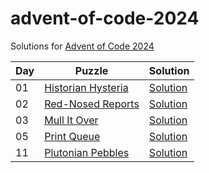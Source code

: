 # advent-of-code-2024

Solutions for [Advent of Code 2024](https://adventofcode.com/2024)

| Day | Puzzle                                                    | Solution                             |
|-----|-----------------------------------------------------------|--------------------------------------|
| 01  | [Historian Hysteria](https://adventofcode.com/2024/day/1) | [Solution](src/main/kotlin/Day01.kt) |
| 02  | [Red-Nosed Reports](https://adventofcode.com/2024/day/2)  | [Solution](src/main/kotlin/Day02.kt) |
| 03  | [Mull It Over](https://adventofcode.com/2024/day/3)       | [Solution](src/main/kotlin/Day03.kt) |
| 05  | [Print Queue](https://adventofcode.com/2024/day/5)        | [Solution](src/main/kotlin/Day05.kt) |
| 11  | [Plutonian Pebbles](https://adventofcode.com/2024/day/11) | [Solution](src/main/kotlin/Day11.kt) |
